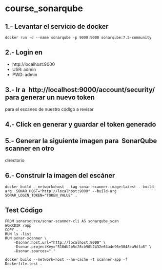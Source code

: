 # course_sonarqube

## 1.- Levantar el servicio de docker
```
docker run -d --name sonarqube -p 9000:9000 sonarqube:7.5-community
```

## 2.- Login en
- http://localhost:9000
- USR: admin
- PWD: admin

## 3.- Ir a ​ http://localhost:9000/account/security/​ para generar un nuevo token
para el escaneo de nuestro código a revisar


## 4.- Click en generar y guardar el token generado

## 5.- Generar la siguiente imagen para ​ SonarQube scanner en otro
directorio

## 6.- Construir la imagen del escáner

```
docker build --network=host --tag sonar-scanner-image:latest --build-arg  SONAR_HOST="http://localhost:9000" --build-arg SONAR_LOGIN_TOKEN="TOKEN_VALUE" .
```

## Test Código
```
FROM sonarsource/sonar-scanner-cli AS sonarqube_scan
WORKDIR /app
COPY . .
RUN ls -list
RUN sonar-scanner \
	-Dsonar.host.url="http://localhost:9000" \
	-Dsonar.projectKey="510db2b5c26cb90b2432e64a4e96e3048ca9dfa8" \
	-Dsonar.sources="."
```


```
docker build --network=host --no-cache -t scanner-app -f  Dockerfile.test .
```





